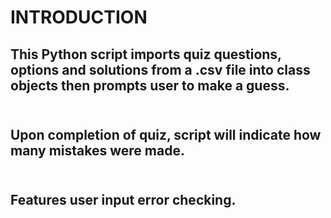 <h1> INTRODUCTION

<h2>This Python script imports quiz questions, options and solutions from a .csv file into class objects then prompts user to make a guess.
<br></br>
<h2>Upon completion of quiz, script will indicate how many mistakes were made.
<br></br>
<h2>Features user input error checking.
